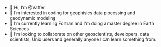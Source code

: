 - 👋 Hi, I’m @Vaffer
- 👀 I’m interested in coding for geophisics data processing and geodynamic modeling
- 🌱 I’m currently learning Fortran and I'm doing a master degree in Earth Sciences
- 💞️ I’m looking to collaborate on other geoscientists, developers, data scientists, Unix users and generally anyone I can learn something from. 

<!---
Vaffer/Vaffer is a ✨ special ✨ repository because its `README.md` (this file) appears on your GitHub profile.
You can click the Preview link to take a look at your changes.
--->
